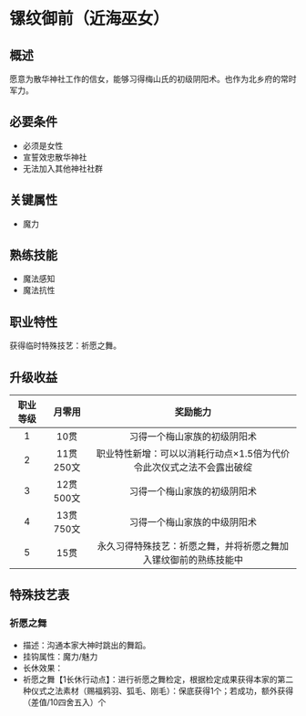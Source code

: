 # 镙纹御前（近海巫女）

## 概述

愿意为散华神社工作的信女，能够习得梅山氏的初级阴阳术。也作为北乡府的常时军力。

## 必要条件

* 必须是女性
* 宣誓效忠散华神社
* 无法加入其他神社社群

## 关键属性

* 魔力

## 熟练技能

* 魔法感知
* 魔法抗性
  
## 职业特性

获得临时特殊技艺：祈愿之舞。

## 升级收益

职业等级|月零用|奖励能力
:--:|:--:|:--:
1|10贯|习得一个梅山家族的初级阴阳术
2|11贯250文|职业特性新增：可以以消耗行动点×1.5倍为代价令此次仪式之法不会露出破绽
3|12贯500文|习得一个梅山家族的初级阴阳术
4|13贯750文|习得一个梅山家族的中级阴阳术
5|15贯|永久习得特殊技艺：祈愿之舞，并将祈愿之舞加入镙纹御前的熟练技能中

## 特殊技艺表

### 祈愿之舞

* 描述：沟通本家大神时跳出的舞蹈。
* 挂钩属性：魔力/魅力
* 长休效果：
* 祈愿之舞【1长休行动点】：进行祈愿之舞检定，根据检定成果获得本家的第二种仪式之法素材（赐福鸦羽、狐毛、刚毛）：保底获得1个；若成功，额外获得（差值/10四舍五入）个